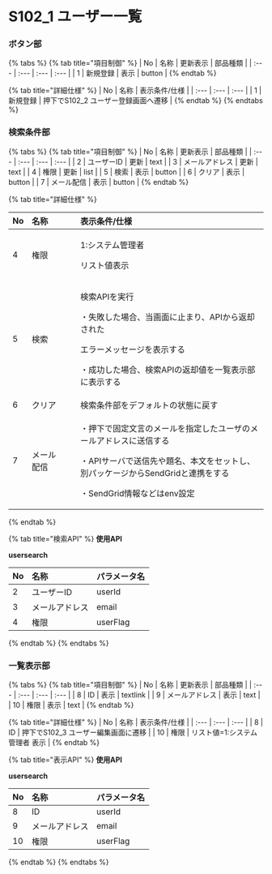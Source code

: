 # S102\_1 ユーザー一覧

### ボタン部

{% tabs %}
{% tab title="項目制御" %}
| No | 名称 | 更新表示 | 部品種類 |
| :--- | :--- | :--- | :--- |
| 1 | 新規登録 | 表示 | button |
{% endtab %}

{% tab title="詳細仕様" %}
| No | 名称 | 表示条件/仕様 |
| :--- | :--- | :--- |
| 1 | 新規登録 | 押下でS102\_2 ユーザー登録画面へ遷移 |
{% endtab %}
{% endtabs %}

### 検索条件部

{% tabs %}
{% tab title="項目制御" %}
| No | 名称 | 更新表示 | 部品種類 |
| :--- | :--- | :--- | :--- |
| 2 | ユーザーID | 更新 | text |
| 3 | メールアドレス | 更新 | text |
| 4 | 権限 | 更新 | list |
| 5 | 検索 | 表示 | button |
| 6 | クリア | 表示 | button |
| 7 | メール配信 | 表示 | button |
{% endtab %}

{% tab title="詳細仕様" %}
<table>
  <thead>
    <tr>
      <th style="text-align:left">No</th>
      <th style="text-align:left">&#x540D;&#x79F0;</th>
      <th style="text-align:left">&#x8868;&#x793A;&#x6761;&#x4EF6;/&#x4ED5;&#x69D8;</th>
    </tr>
  </thead>
  <tbody>
    <tr>
      <td style="text-align:left">4</td>
      <td style="text-align:left">&#x6A29;&#x9650;</td>
      <td style="text-align:left">
        <p>1:&#x30B7;&#x30B9;&#x30C6;&#x30E0;&#x7BA1;&#x7406;&#x8005;</p>
        <p>&#x30EA;&#x30B9;&#x30C8;&#x5024;&#x8868;&#x793A;</p>
      </td>
    </tr>
    <tr>
      <td style="text-align:left">5</td>
      <td style="text-align:left">&#x691C;&#x7D22;</td>
      <td style="text-align:left">
        <p>&#x691C;&#x7D22;API&#x3092;&#x5B9F;&#x884C;</p>
        <p>&#x30FB;&#x5931;&#x6557;&#x3057;&#x305F;&#x5834;&#x5408;&#x3001;&#x5F53;&#x753B;&#x9762;&#x306B;&#x6B62;&#x307E;&#x308A;&#x3001;API&#x304B;&#x3089;&#x8FD4;&#x5374;&#x3055;&#x308C;&#x305F;</p>
        <p>&#x30A8;&#x30E9;&#x30FC;&#x30E1;&#x30C3;&#x30BB;&#x30FC;&#x30B8;&#x3092;&#x8868;&#x793A;&#x3059;&#x308B;</p>
        <p>&#x30FB;&#x6210;&#x529F;&#x3057;&#x305F;&#x5834;&#x5408;&#x3001;&#x691C;&#x7D22;API&#x306E;&#x8FD4;&#x5374;&#x5024;&#x3092;&#x4E00;&#x89A7;&#x8868;&#x793A;&#x90E8;&#x306B;&#x8868;&#x793A;&#x3059;&#x308B;</p>
      </td>
    </tr>
    <tr>
      <td style="text-align:left">6</td>
      <td style="text-align:left">&#x30AF;&#x30EA;&#x30A2;</td>
      <td style="text-align:left">&#x691C;&#x7D22;&#x6761;&#x4EF6;&#x90E8;&#x3092;&#x30C7;&#x30D5;&#x30A9;&#x30EB;&#x30C8;&#x306E;&#x72B6;&#x614B;&#x306B;&#x623B;&#x3059;</td>
    </tr>
    <tr>
      <td style="text-align:left">7</td>
      <td style="text-align:left">&#x30E1;&#x30FC;&#x30EB;&#x3000;&#x3000;&#x914D;&#x4FE1;</td>
      <td style="text-align:left">
        <p>&#x30FB;&#x62BC;&#x4E0B;&#x3067;&#x56FA;&#x5B9A;&#x6587;&#x8A00;&#x306E;&#x30E1;&#x30FC;&#x30EB;&#x3092;&#x6307;&#x5B9A;&#x3057;&#x305F;&#x30E6;&#x30FC;&#x30B6;&#x306E;&#x30E1;&#x30FC;&#x30EB;&#x30A2;&#x30C9;&#x30EC;&#x30B9;&#x306B;&#x9001;&#x4FE1;&#x3059;&#x308B;</p>
        <p>&#x30FB;API&#x30B5;&#x30FC;&#x30D0;&#x3067;&#x9001;&#x4FE1;&#x5148;&#x3084;&#x984C;&#x540D;&#x3001;&#x672C;&#x6587;&#x3092;&#x30BB;&#x30C3;&#x30C8;&#x3057;&#x3001;&#x5225;&#x30D1;&#x30C3;&#x30B1;&#x30FC;&#x30B8;&#x304B;&#x3089;SendGrid&#x3068;&#x9023;&#x643A;&#x3092;&#x3059;&#x308B;</p>
        <p>&#x30FB;SendGrid&#x60C5;&#x5831;&#x306A;&#x3069;&#x306F;env&#x8A2D;&#x5B9A;</p>
      </td>
    </tr>
  </tbody>
</table>
{% endtab %}

{% tab title="検索API" %}
**使用API**

**usersearch**

| No | 名称 | パラメータ名 |
| :--- | :--- | :--- |
| 2 | ユーザーID | userId |
| 3 | メールアドレス | email |
| 4 | 権限 | userFlag |
{% endtab %}
{% endtabs %}

### 一覧表示部

{% tabs %}
{% tab title="項目制御" %}
| No | 名称 | 更新表示 | 部品種類 |
| :--- | :--- | :--- | :--- |
| 8 | ID | 表示 | textlink |
| 9 | メールアドレス | 表示 | text |
| 10 | 権限 | 表示 | text |
{% endtab %}

{% tab title="詳細仕様" %}
| No | 名称 | 表示条件/仕様 |
| :--- | :--- | :--- |
| 8 | ID | 押下でS102\_3 ユーザー編集画面に遷移 |
| 10 | 権限 | リスト値=1:システム管理者 表示 |
{% endtab %}

{% tab title="表示API" %}
**使用API**

**usersearch**

| No | 名称 | パラメータ名 |
| :--- | :--- | :--- |
| 8 | ID | userId |
| 9 | メールアドレス | email |
| 10 | 権限 | userFlag |
{% endtab %}
{% endtabs %}

